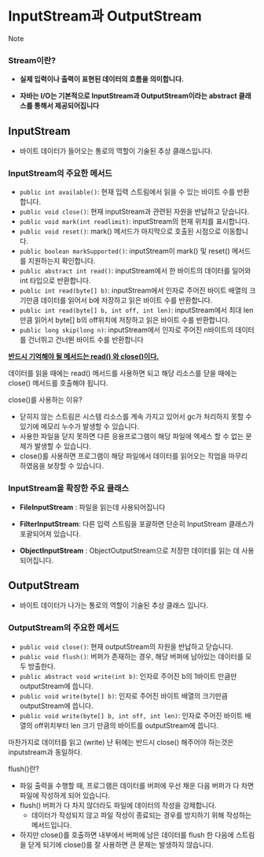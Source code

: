 # InputStream과 OutputStream



> [!NOTE]
>
> ### Stream이란?
>
> - **실제 입력이나 출력이 표현된 데이터의 흐름을 의미합니다.**
>
> - **자바는 I/O는 기본적으로 InputStream과 OutputStream이라는 abstract 클래스를 통해서 제공되어집니다**



## InputStream

- 바이트 데이터가 들어오는 통로의 역할이 기술된 추상 클래스입니다.

### InputStream의 주요한 메서드

- `public int available()`: 현재 입력 스트림에서 읽을 수 있는 바이트 수를 반환합니다.
- `public void close()`: 현재 inputStream과 관련된 자원을 반납하고 닫습니다.
- `public void mark(int readlimit)`: inputStream의 현재 위치를 표시합니다.
- `public void reset()`: mark() 메서드가 마지막으로 호출된 시점으로 이동합니다.
- `public boolean markSupported()`: inputStream이 mark() 및 reset() 메서드를 지원하는지 확인합니다.
- `public abstract int read()`: inputStream에서 한 바이트의 데이터를 일어와 int 타입으로 반환합니다.
- `public int read(byte[] b)`: inputStream에서 인자로 주어진 바이트 배열의 크기만큼 데이터를 읽어서 b에 저장하고 읽은 바이트 수를 반환합니다.
- `public int read(byte[] b, int off, int len)`: inputStream에서 최대 len만큼 읽어서 byte[] b의 off위치에 저장하고 읽은 바이트 수를 반환합니다.
- `public long skip(long n)`: inputStream에서 인자로 주어진 n바이트의 데이터를 건너뛰고 건너뛴 바이트 수를 반환합니다



**<u>반드시 기억해야 될 메서드는 read() 와 close()이다.</u>**

데이터를 읽을 때에는 read() 메서드를 사용하면 되고 해당 리소스를 닫을 때에는 close() 메서드를 호출해야 됩니다.



close()를 사용하는 이유?

- 닫히지 않는 스트림은 시스템 리소스를 계속 가지고 있어서 gc가 처리하지 못할 수 있기에 메모리 누수가 발생할 수 있습니다.
- 사용한 파일을 닫지 못하면 다른 응용프로그램이 해당 파일에 엑세스 할 수 없는 문제가 발생할 수 있습니다.
- close()를 사용하면 프로그램이 해당 파일에서 데이터를 읽어오는 작업을 마무리 하였음을 보장할 수 있습니다.



### InputStream을 확장한 주요 클래스

- **FileInputStream** : 파일을 읽는데 사용되어집니다

- **FilterInputStream**: 다른 입력 스트림을 포괄하면 단순히 InputStream 클래스가 포괄되어져 있습니다.

- **ObjectInputStream** : ObjectOutputStream으로 저장한 데이터를 읽는 데 사용되어집니다.



## OutputStream

- 바이트 데이터가 나가는 통로의 역할이 기술된 추상 클래스 입니다.



### OutputStream의 주요한 메서드

- `public void close()`: 현재 outputStream의 자원을 반납하고 닫습니다.
- `public void flush()`: 버퍼가 존재하는 경우, 해당 버퍼에 남아있는 데이터를 모두 방출한다.
- `public abstract void write(int b)`: 인자로 주어진 b의 1바이트 만큼만 outputStream에 씁니다.
- `public void write(byte[] b)`: 인자로 주어진 바이트 배열의 크기만큼 outputStream에 씁니다.
- `public void write(byte[] b, int off, int len)`: 인자로 주어진 바이트 배열의 off위치부터 len 크기 만큼의 바이트를 outputStream에 씁니다.



마찬가지로 데이터를 읽고 (write) 난 뒤에는 반드시 close() 해주어야 하는것은 inputstream과 동일하다.



flush()란?

- 파일 출력을 수행할 때, 프로그램은 데이터를 버퍼에 우선 채운 다음 버퍼가 다 차면 파일에 작성하게 되어 있습니다.
- flush() 버퍼가 다 차지 않더라도 파일에 데이터의 작성을 강제합니다. 
  - 데이터가 작성되지 않고 파일 작성이 종료되는 경우를 방지하기 위해 작성하는 메서드입니다.
- 하지만 close()를 호출하면 내부에서 버퍼에 남은 데이터를 flush 한 다음에 스트림을 닫게 되기에 close()를 잘 사용하면 큰 문제는 발생하지 않습니다.













